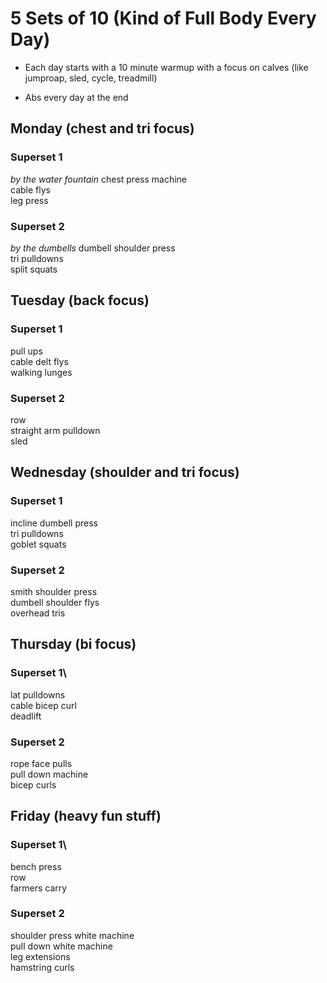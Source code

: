 # 5 Sets of 10 (Kind of Full Body Every Day)

- Each day starts with a 10 minute warmup with a focus on calves (like jumproap, sled, cycle, treadmill)

- Abs every day at the end

## Monday (chest and tri focus)
### Superset 1
_by the water fountain_
chest press machine\
cable flys\
leg press

### Superset 2
_by the dumbells_
dumbell shoulder press\
tri pulldowns\
split squats

## Tuesday (back focus)
### Superset 1
pull ups\
cable delt flys\
walking lunges

### Superset 2
row\
straight arm pulldown\
sled

## Wednesday (shoulder and tri focus)
### Superset 1
incline dumbell press\
tri pulldowns\
goblet squats

### Superset 2
smith shoulder press\
dumbell shoulder flys\
overhead tris

## Thursday (bi focus)
### Superset 1\
lat pulldowns\
cable bicep curl\
deadlift

### Superset 2
rope face pulls\
pull down machine\
bicep curls

## Friday (heavy fun stuff)
### Superset 1\
bench press\
row\
farmers carry

### Superset 2
shoulder press white machine\
pull down white machine\
leg extensions\
hamstring curls
